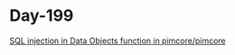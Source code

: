 # Day-199

[SQL injection in Data Objects function in pimcore/pimcore](https://huntr.dev/bounties/b00a38b6-d040-494d-bf46-38f46ac1a1db/)
